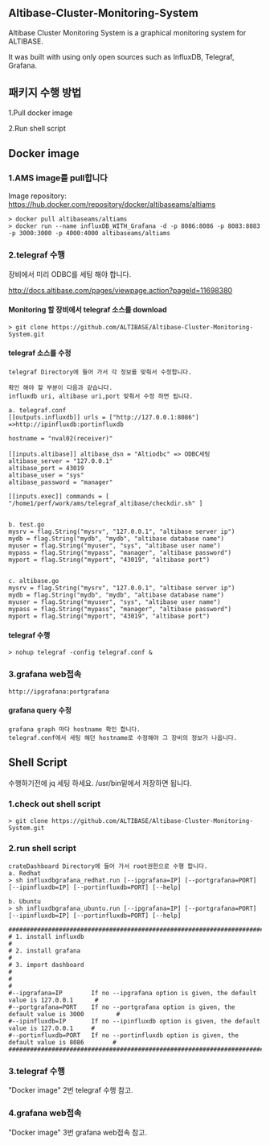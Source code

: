 ## Altibase-Cluster-Monitoring-System
Altibase Cluster Monitoring System is a graphical monitoring system for ALTIBASE.

It was built with using only open sources such as InfluxDB, Telegraf, Grafana.

## 패키지 수행 방법
1.Pull docker image 

2.Run shell script 
## Docker image
### 1.AMS image를 pull합니다
Image repository: https://hub.docker.com/repository/docker/altibaseams/altiams
```
> docker pull altibaseams/altiams
> docker run --name influxDB_WITH_Grafana -d -p 8086:8086 -p 8083:8083 -p 3000:3000 -p 4000:4000 altibaseams/altiams
```
### 2.telegraf 수행
장비에서 미리 ODBC를 세팅 해야 합니다.

http://docs.altibase.com/pages/viewpage.action?pageId=11698380
#### Monitoring 할 장비에서 telegraf 소스를 download
```
> git clone https://github.com/ALTIBASE/Altibase-Cluster-Monitoring-System.git
```
#### telegraf 소스를 수정
```
telegraf Directory에 들어 가서 각 정보를 맞춰서 수정합니다.

확인 해야 할 부분이 다음과 같습니다. 
influxdb uri, altibase uri,port 맞춰서 수정 하면 됩니다. 
 
a. telegraf.conf
[[outputs.influxdb]] urls = ["http://127.0.0.1:8086"] =>http://ipinfluxdb:portinfluxdb

hostname = "nval02(receiver)"

[[inputs.altibase]] altibase_dsn = "Altiodbc" => ODBC세팅
altibase_server = "127.0.0.1"
altibase_port = 43019
altibase_user = "sys"
altibase_password = "manager"

[[inputs.exec]] commands = [ "/home1/perf/work/ams/telegraf_altibase/checkdir.sh" ]


b. test.go
mysrv = flag.String("mysrv", "127.0.0.1", "altibase server ip")
mydb = flag.String("mydb", "mydb", "altibase database name")
myuser = flag.String("myuser", "sys", "altibase user name")
mypass = flag.String("mypass", "manager", "altibase password")
myport = flag.String("myport", "43019", "altibase port")


c. altibase.go
mysrv = flag.String("mysrv", "127.0.0.1", "altibase server ip")
mydb = flag.String("mydb", "mydb", "altibase database name")
myuser = flag.String("myuser", "sys", "altibase user name")
mypass = flag.String("mypass", "manager", "altibase password")
myport = flag.String("myport", "43019", "altibase port")
```
#### telegraf 수행
```
> nohup telegraf -config telegraf.conf &
```
### 3.grafana web접속
```
http://ipgrafana:portgrafana
```
#### grafana query 수정
```
grafana graph 마다 hostname 확인 합니다. 
telegraf.conf에서 세팅 해던 hostname로 수정해야 그 장비의 정보가 나옵니다.
```
## Shell Script
수행하기전에 jq 세팅 하세요.  /usr/bin밑에서 저장하면 됩니다.

### 1.check out shell script 
```
> git clone https://github.com/ALTIBASE/Altibase-Cluster-Monitoring-System.git
```
### 2.run shell script
```
crateDashboard Directory에 들어 가서 root권한으로 수행 합니다.
a. Redhat
> sh influxdbgrafana_redhat.run [--ipgrafana=IP] [--portgrafana=PORT] [--ipinfluxdb=IP] [--portinfluxdb=PORT] [--help]
 
b. Ubuntu
> sh influxdbgrafana_ubuntu.run [--ipgrafana=IP] [--portgrafana=PORT] [--ipinfluxdb=IP] [--portinfluxdb=PORT] [--help]
 
###############################################################################################
# 1. install influxdb                                                                         #
# 2. install grafana                                                                          #
# 3. import dashboard                                                                         #
#                                                                                             #
#--ipgrafana=IP        If no --ipgrafana option is given, the default value is 127.0.0.1      # 
#--portgrafana=PORT    If no --portgrafana option is given, the default value is 3000         #  
#--ipinfluxdb=IP       If no --ipinfluxdb option is given, the default value is 127.0.0.1     #
#--portinfluxdb=PORT   If no --portinfluxdb option is given, the default value is 8086        #   
###############################################################################################
```
### 3.telegraf 수행
"Docker image" 2번 telegraf 수행 참고.
### 4.grafana web접속
"Docker image" 3번 grafana web접속 참고.
